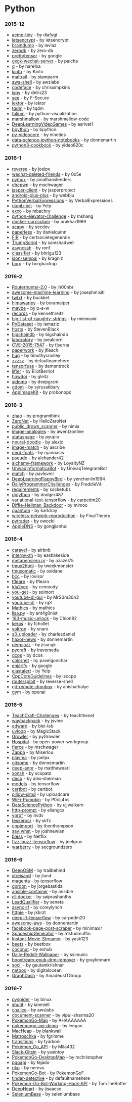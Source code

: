 # Python


### 2015-12
- [acme-tiny](https://github.com/diafygi/acme-tiny) - by diafygi
- [letsencrypt](https://github.com/letsencrypt/letsencrypt) - by letsencrypt
- [braindump](https://github.com/levlaz/braindump) - by levlaz
- [zerodb](https://github.com/zero-db/zerodb) - by zero-db
- [prettytensor](https://github.com/google/prettytensor) - by google
- [gxgk-wechat-server](https://github.com/paicha/gxgk-wechat-server) - by paicha
- [q](https://github.com/harelba/q) - by harelba
- [kinto](https://github.com/Kinto/kinto) - by Kinto
- [maltrail](https://github.com/stamparm/maltrail) - by stamparm
- [aws-shell](https://github.com/awslabs/aws-shell) - by awslabs
- [codeface](https://github.com/chrissimpkins/codeface) - by chrissimpkins
- [ispy](https://github.com/dellis23/ispy) - by dellis23
- [see](https://github.com/F-Secure/see) - by F-Secure
- [lektor](https://github.com/lektor/lektor) - by lektor
- [tqdm](https://github.com/tqdm/tqdm) - by tqdm
- [folium](https://github.com/python-visualization/folium) - by python-visualization
- [marshmallow](https://github.com/marshmallow-code/marshmallow) - by marshmallow-code
- [DeepLearningVideoGames](https://github.com/asrivat1/DeepLearningVideoGames) - by asrivat1
- [bpython](https://github.com/bpython/bpython) - by bpython
- [py-videocore](https://github.com/nineties/py-videocore) - by nineties
- [data-science-ipython-notebooks](https://github.com/donnemartin/data-science-ipython-notebooks) - by donnemartin
- [python3-cookbook](https://github.com/yidao620c/python3-cookbook) - by yidao620c

### 2016-1
- [reverse](https://github.com/joelpx/reverse) - by joelpx
- [wechat-deleted-friends](https://github.com/0x5e/wechat-deleted-friends) - by 0x5e
- [pymux](https://github.com/jonathanslenders/pymux) - by jonathanslenders
- [dhcpwn](https://github.com/mschwager/dhcpwn) - by mschwager
- [jasper-client](https://github.com/jasperproject/jasper-client) - by jasperproject
- [android-plus-plus](https://github.com/webbju/android-plus-plus) - by webbju
- [PythonVerbalExpressions](https://github.com/VerbalExpressions/PythonVerbalExpressions) - by VerbalExpressions
- [dumb-init](https://github.com/Yelp/dumb-init) - by Yelp
- [exxo](https://github.com/mbachry/exxo) - by mbachry
- [python-elevator-challenge](https://github.com/mshang/python-elevator-challenge) - by mshang
- [docker-curriculum](https://github.com/prakhar1989/docker-curriculum) - by prakhar1989
- [scapy](https://github.com/secdev/scapy) - by secdev
- [paperless](https://github.com/danielquinn/paperless) - by danielquinn
- [FIR](https://github.com/certsocietegenerale/FIR) - by certsocietegenerale
- [TrumpScript](https://github.com/samshadwell/TrumpScript) - by samshadwell
- [asyncssh](https://github.com/ronf/asyncssh) - by ronf
- [classifier](https://github.com/bhrigu123/classifier) - by bhrigu123
- [json-sempai](https://github.com/kragniz/json-sempai) - by kragniz
- [borg](https://github.com/borgbackup/borg) - by borgbackup

### 2016-2
- [Routerhunter-2.0](https://github.com/jh00nbr/Routerhunter-2.0) - by jh00nbr
- [awesome-machine-learning](https://github.com/josephmisiti/awesome-machine-learning) - by josephmisiti
- [twtxt](https://github.com/buckket/twtxt) - by buckket
- [himawaripy](https://github.com/boramalper/himawaripy) - by boramalper
- [maybe](https://github.com/p-e-w/maybe) - by p-e-w
- [records](https://github.com/kennethreitz/records) - by kennethreitz
- [big-list-of-naughty-strings](https://github.com/minimaxir/big-list-of-naughty-strings) - by minimaxir
- [PyDataset](https://github.com/iamaziz/PyDataset) - by iamaziz
- [hosts](https://github.com/StevenBlack/hosts) - by StevenBlack
- [bigchaindb](https://github.com/bigchaindb/bigchaindb) - by bigchaindb
- [laboratory](https://github.com/joealcorn/laboratory) - by joealcorn
- [CVE-2015-7547](https://github.com/fjserna/CVE-2015-7547) - by fjserna
- [paperwork](https://github.com/jflesch/paperwork) - by jflesch
- [hug](https://github.com/timothycrosley/hug) - by timothycrosley
- [zzzzz](https://github.com/defaultnamehere/zzzzz) - by defaultnamehere
- [tensorfuse](https://github.com/dementrock/tensorfuse) - by dementrock
- [lifter](https://github.com/EliotBerriot/lifter) - by EliotBerriot
- [howdoi](https://github.com/gleitz/howdoi) - by gleitz
- [sidomo](https://github.com/deepgram/sidomo) - by deepgram
- [gdom](https://github.com/syrusakbary/gdom) - by syrusakbary
- [AppImageKit](https://github.com/probonopd/AppImageKit) - by probonopd

### 2016-3
- [zhao](https://github.com/programthink/zhao) - by programthink
- [ZeroNet](https://github.com/HelloZeroNet/ZeroNet) - by HelloZeroNet
- [public_drown_scanner](https://github.com/nimia/public_drown_scanner) - by nimia
- [image-analogies](https://github.com/awentzonline/image-analogies) - by awentzonline
- [statuspage](https://github.com/pyupio/statuspage) - by pyupio
- [neural-doodle](https://github.com/alexjc/neural-doodle) - by alexjc
- [image-match](https://github.com/ascribe/image-match) - by ascribe
- [nerd-fonts](https://github.com/ryanoasis/nerd-fonts) - by ryanoasis
- [pseudo](https://github.com/alehander42/pseudo) - by alehander42
- [alchemy-framework](https://github.com/LoyaltyNZ/alchemy-framework) - by LoyaltyNZ
- [UnivaqInformaticaBot](https://github.com/UnivaqTelegramBot/UnivaqInformaticaBot) - by UnivaqTelegramBot
- [match](https://github.com/pavlovml/match) - by pavlovml
- [DeepLearningFlappyBird](https://github.com/yenchenlin1994/DeepLearningFlappyBird) - by yenchenlin1994
- [DailyProgrammerChallenges](https://github.com/FreddieV4/DailyProgrammerChallenges) - by FreddieV4
- [requirements](https://github.com/socketubs/requirements) - by socketubs
- [dplython](https://github.com/dodger487/dplython) - by dodger487
- [variational-text-tensorflow](https://github.com/carpedm20/variational-text-tensorflow) - by carpedm20
- [Diffie-Hellman_Backdoor](https://github.com/mimoo/Diffie-Hellman_Backdoor) - by mimoo
- [quantum](https://github.com/karldray/quantum) - by karldray
- [wireless-network-reproduction](https://github.com/FinalTheory/wireless-network-reproduction) - by FinalTheory
- [pytrader](https://github.com/owocki/pytrader) - by owocki
- [AppleDNS](https://github.com/gongjianhui/AppleDNS) - by gongjianhui

### 2016-4
- [caravel](https://github.com/airbnb/caravel) - by airbnb
- [interpy-zh](https://github.com/eastlakeside/interpy-zh) - by eastlakeside
- [metapensiero.pj](https://github.com/azazel75/metapensiero.pj) - by azazel75
- [tmux2html](https://github.com/tweekmonster/tmux2html) - by tweekmonster
- [tmuxomatic](https://github.com/oxidane/tmuxomatic) - by oxidane
- [bcc](https://github.com/iovisor/bcc) - by iovisor
- [tflearn](https://github.com/tflearn/tflearn) - by tflearn
- [lda2vec](https://github.com/cemoody/lda2vec) - by cemoody
- [you-get](https://github.com/soimort/you-get) - by soimort
- [youtube-dl-gui](https://github.com/MrS0m30n3/youtube-dl-gui) - by MrS0m30n3
- [youtube-dl](https://github.com/rg3/youtube-dl) - by rg3
- [Mathics](https://github.com/mathics/Mathics) - by mathics
- [lisa.py](https://github.com/ant4g0nist/lisa.py) - by ant4g0nist
- [163-music-unlock](https://github.com/Chion82/163-music-unlock) - by Chion82
- [keras](https://github.com/fchollet/keras) - by fchollet
- [voltron](https://github.com/snare/voltron) - by snare
- [s3_uploader](https://github.com/charlesdaniel/s3_uploader) - by charlesdaniel
- [haxor-news](https://github.com/donnemartin/haxor-news) - by donnemartin
- [deepjazz](https://github.com/jisungk/deepjazz) - by jisungk
- [pycraft](https://github.com/traverseda/pycraft) - by traverseda
- [dcos](https://github.com/dcos/dcos) - by dcos
- [colornet](https://github.com/pavelgonchar/colornet) - by pavelgonchar
- [enjarify](https://github.com/google/enjarify) - by google
- [elastalert](https://github.com/Yelp/elastalert) - by Yelp
- [CppCoreGuidelines](https://github.com/isocpp/CppCoreGuidelines) - by isocpp
- [routersploit](https://github.com/reverse-shell/routersploit) - by reverse-shell
- [git-remote-dropbox](https://github.com/anishathalye/git-remote-dropbox) - by anishathalye
- [gym](https://github.com/openai/gym) - by openai

### 2016-5
- [TeachCraft-Challenges](https://github.com/teachthenet/TeachCraft-Challenges) - by teachthenet
- [waybackpack](https://github.com/jsvine/waybackpack) - by jsvine
- [edward](https://github.com/blei-lab/edward) - by blei-lab
- [uvloop](https://github.com/MagicStack/uvloop) - by MagicStack
- [Growler](https://github.com/pyGrowler/Growler) - by pyGrowler
- [Hospital](https://github.com/open-power-workgroup/Hospital) - by open-power-workgroup
- [fierce](https://github.com/mschwager/fierce) - by mschwager
- [Zappa](https://github.com/Miserlou/Zappa) - by Miserlou
- [plasma](https://github.com/joelpx/plasma) - by joelpx
- [gitsome](https://github.com/donnemartin/gitsome) - by donnemartin
- [deep-anpr](https://github.com/matthewearl/deep-anpr) - by matthewearl
- [xonsh](https://github.com/scopatz/xonsh) - by scopatz
- [deco](https://github.com/alex-sherman/deco) - by alex-sherman
- [models](https://github.com/tensorflow/models) - by tensorflow
- [certbot](https://github.com/certbot/certbot) - by certbot
- [pillow-simd](https://github.com/uploadcare/pillow-simd) - by uploadcare
- [WiFi-Pumpkin](https://github.com/P0cL4bs/WiFi-Pumpkin) - by P0cL4bs
- [DataSciencePython](https://github.com/ujjwalkarn/DataSciencePython) - by ujjwalkarn
- [http-prompt](https://github.com/eliangcs/http-prompt) - by eliangcs
- [vprof](https://github.com/nvdv/vprof) - by nvdv
- [tesserocr](https://github.com/sirfz/tesserocr) - by sirfz
- [cppimport](https://github.com/tbenthompson/cppimport) - by tbenthompson
- [say_what](https://github.com/joshnewlan/say_what) - by joshnewlan
- [bless](https://github.com/Netflix/bless) - by Netflix
- [fizz-buzz-tensorflow](https://github.com/joelgrus/fizz-buzz-tensorflow) - by joelgrus
- [warberry](https://github.com/secgroundzero/warberry) - by secgroundzero

### 2016-6
- [DeepOSM](https://github.com/trailbehind/DeepOSM) - by trailbehind
- [streisand](https://github.com/jlund/streisand) - by jlund
- [magenta](https://github.com/tensorflow/magenta) - by tensorflow
- [gordon](https://github.com/jorgebastida/gordon) - by jorgebastida
- [ansible-container](https://github.com/ansible/ansible-container) - by ansible
- [dl-docker](https://github.com/saiprashanths/dl-docker) - by saiprashanths
- [LeadQualifier](https://github.com/xeneta/LeadQualifier) - by xeneta
- [async-rl](https://github.com/coreylynch/async-rl) - by coreylynch
- [httpie](https://github.com/jkbrzt/httpie) - by jkbrzt
- [deep-rl-tensorflow](https://github.com/carpedm20/deep-rl-tensorflow) - by carpedm20
- [awesome-aws](https://github.com/donnemartin/awesome-aws) - by donnemartin
- [facebook-page-post-scraper](https://github.com/minimaxir/facebook-page-post-scraper) - by minimaxir
- [SpaceshipGenerator](https://github.com/a1studmuffin/SpaceshipGenerator) - by a1studmuffin
- [Instant-Movie-Streamer](https://github.com/yask123/Instant-Movie-Streamer) - by yask123
- [beets](https://github.com/beetbox/beets) - by beetbox
- [coconut](https://github.com/evhub/coconut) - by evhub
- [Daily-Reddit-Wallpaper](https://github.com/ssimunic/Daily-Reddit-Wallpaper) - by ssimunic
- [booxtream-epub-drm-remover](https://github.com/grayleonard/booxtream-epub-drm-remover) - by grayleonard
- [socli](https://github.com/gautamkrishnar/socli) - by gautamkrishnar
- [netbox](https://github.com/digitalocean/netbox) - by digitalocean
- [GraphDash](https://github.com/AmadeusITGroup/GraphDash) - by AmadeusITGroup

### 2016-7
- [pyspider](https://github.com/binux/pyspider) - by binux
- [shutit](https://github.com/ianmiell/shutit) - by ianmiell
- [chalice](https://github.com/awslabs/chalice) - by awslabs
- [document-scanner](https://github.com/vipul-sharma20/document-scanner) - by vipul-sharma20
- [PokemonGo-Map](https://github.com/AHAAAAAAA/PokemonGo-Map) - by AHAAAAAAA
- [pokemongo-api-demo](https://github.com/leegao/pokemongo-api-demo) - by leegao
- [MacHeap](https://github.com/blankwall/MacHeap) - by blankwall
- [Matroschka](https://github.com/fgrimme/Matroschka) - by fgrimme
- [transitions](https://github.com/tyarkoni/transitions) - by tyarkoni
- [Pokemon_Go_API](https://github.com/Mila432/Pokemon_Go_API) - by Mila432
- [Slack-Gitsin](https://github.com/yasintoy/Slack-Gitsin) - by yasintoy
- [PokemonGo-DesktopMap](https://github.com/mchristopher/PokemonGo-DesktopMap) - by mchristopher
- [pgoapi](https://github.com/tejado/pgoapi) - by tejado
- [riko](https://github.com/nerevu/riko) - by nerevu
- [PokemonGo-Bot](https://github.com/PokemonGoF/PokemonGo-Bot) - by PokemonGoF
- [tinder-detective](https://github.com/defaultnamehere/tinder-detective) - by defaultnamehere
- [Pokemon-Go-Bot-Working-Hack-API](https://github.com/TomTheBotter/Pokemon-Go-Bot-Working-Hack-API) - by TomTheBotter
- [DeepHeart](https://github.com/jisaacso/DeepHeart) - by jisaacso
- [SeleniumBase](https://github.com/seleniumbase/SeleniumBase) - by seleniumbase
